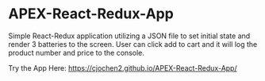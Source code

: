 # APEX-React-Redux-App

Simple React-Redux application utilizing a JSON file to set initial state and render 3 batteries to the screen. User can click add to cart and it will log the product number and price to the console.

Try the App Here: https://cjochen2.github.io/APEX-React-Redux-App/
